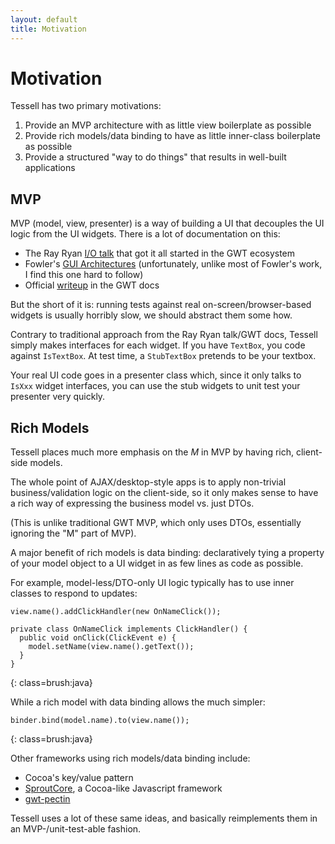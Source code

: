 ```yaml
---
layout: default
title: Motivation
---
```


Motivation
==========

Tessell has two primary motivations:

1. Provide an MVP architecture with as little view boilerplate as possible
2. Provide rich models/data binding to have as little inner-class boilerplate as possible
3. Provide a structured "way to do things" that results in well-built applications

MVP
---

MVP (model, view, presenter) is a way of building a UI that decouples the UI logic from the UI widgets. There is a lot of documentation on this:

* The Ray Ryan [I/O talk](http://www.youtube.com/watch?v=PDuhR18-EdM) that got it all started in the GWT ecosystem
* Fowler's [GUI Architectures](http://martinfowler.com/eaaDev/uiArchs.html) (unfortunately, unlike most of Fowler's work, I find this one hard to follow)
* Official [writeup](http://code.google.com/webtoolkit/articles/mvp-architecture.html) in the GWT docs

But the short of it is: running tests against real on-screen/browser-based widgets is usually horribly slow, we should abstract them some how.

Contrary to traditional approach from the Ray Ryan talk/GWT docs, Tessell simply makes interfaces for each widget. If you have `TextBox`, you code against `IsTextBox`. At test time, a `StubTextBox` pretends to be your textbox.

Your real UI code goes in a presenter class which, since it only talks to `IsXxx` widget interfaces, you can use the stub widgets to unit test your presenter very quickly.

Rich Models
-----------

Tessell places much more emphasis on the *M* in MVP by having rich, client-side models.

The whole point of AJAX/desktop-style apps is to apply non-trivial business/validation logic on the client-side, so it only makes sense to have a rich way of expressing the business model vs. just DTOs.

(This is unlike traditional GWT MVP, which only uses DTOs, essentially ignoring the "M" part of MVP).

A major benefit of rich models is data binding: declaratively tying a property of your model object to a UI widget in as few lines as code as possible.

For example, model-less/DTO-only UI logic typically has to use inner classes to respond to updates:

    view.name().addClickHandler(new OnNameClick());

    private class OnNameClick implements ClickHandler() {
      public void onClick(ClickEvent e) {
        model.setName(view.name().getText());
      }
    }
{: class=brush:java}

While a rich model with data binding allows the much simpler:

    binder.bind(model.name).to(view.name());
{: class=brush:java}

Other frameworks using rich models/data binding include:

* Cocoa's key/value pattern
* [SproutCore](http://www.sproutcore.com/), a Cocoa-like Javascript framework
* [gwt-pectin](http://code.google.com/p/gwt-pectin/)

Tessell uses a lot of these same ideas, and basically reimplements them in an MVP-/unit-test-able fashion.


